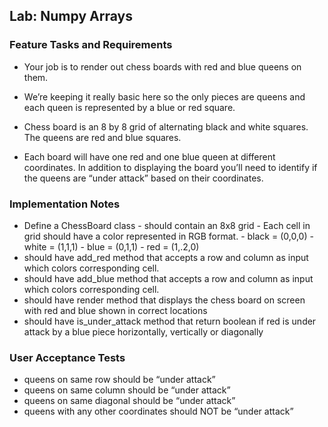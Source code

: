 ## Lab: Numpy Arrays

### Feature Tasks and Requirements
* Your job is to render out chess boards with red and blue queens on them.

* We’re keeping it really basic here so the only pieces are queens and each queen is represented by a blue or red square.

* Chess board is an 8 by 8 grid of alternating black and white squares. The queens are red and blue squares.

* Each board will have one red and one blue queen at different coordinates. In addition to displaying the board you’ll need to identify if the queens are “under attack” based on their coordinates.

### Implementation Notes
* Define a ChessBoard class - should contain an 8x8 grid - Each cell in grid should have a color represented in RGB format. - black = (0,0,0) - white = (1,1,1) - blue = (0,1,1) - red = (1,.2,0)
* should have add_red method that accepts a row and column as input which colors corresponding cell.
* should have add_blue method that accepts a row and column as input which colors corresponding cell.
* should have render method that displays the chess board on screen with red and blue shown in correct locations
* should have is_under_attack method that return boolean if red is under attack by a blue piece horizontally, vertically or diagonally
### User Acceptance Tests
* queens on same row should be “under attack”
* queens on same column should be “under attack”
* queens on same diagonal should be “under attack”
* queens with any other coordinates should NOT be “under attack”